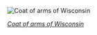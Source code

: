 
![Coat of arms of Wisconsin](https://upload.wikimedia.org/wikipedia/commons/thumb/6/6f/Wisconsin_state_coat_of_arms_%28illustrated%2C_1876%29.jpg/525px-Wisconsin_state_coat_of_arms_%28illustrated%2C_1876%29.jpg)

*[Coat of arms of Wisconsin](https://wikipedia.org/wiki/File:Wisconsin_state_coat_of_arms_(illustrated,_1876).jpg)*

